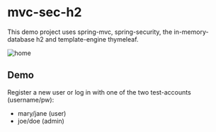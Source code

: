 # mvc-sec-h2
This demo project uses spring-mvc, spring-security, the in-memory-database h2 and template-engine thymeleaf.

![home](https://user-images.githubusercontent.com/26798159/40691610-2112d592-63ad-11e8-9532-5c8bae9609b7.png)

## Demo
Register a new user or log in with one of the two test-accounts (username/pw):
- mary/jane (user)
- joe/doe (admin)